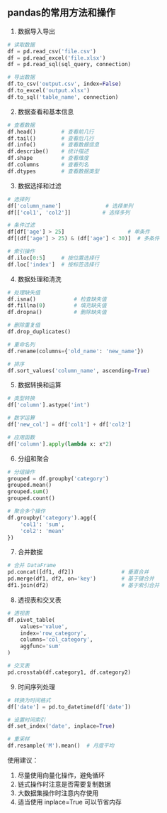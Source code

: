 ## pandas的常用方法和操作

1. 数据导入导出
```python
# 读取数据
df = pd.read_csv('file.csv')
df = pd.read_excel('file.xlsx')
df = pd.read_sql(sql_query, connection)

# 导出数据
df.to_csv('output.csv', index=False)
df.to_excel('output.xlsx')
df.to_sql('table_name', connection)
```

2. 数据查看和基本信息
```python
# 查看数据
df.head()        # 查看前几行
df.tail()        # 查看后几行
df.info()        # 查看数据信息
df.describe()    # 统计描述
df.shape         # 查看维度
df.columns       # 查看列名
df.dtypes        # 查看数据类型
```

3. 数据选择和过滤
```python
# 选择列
df['column_name']              # 选择单列
df[['col1', 'col2']]          # 选择多列

# 条件过滤
df[df['age'] > 25]                    # 单条件
df[(df['age'] > 25) & (df['age'] < 30)]  # 多条件

# 索引操作
df.iloc[0:5]     # 按位置选择行
df.loc['index']  # 按标签选择行
```

4. 数据处理和清洗
```python
# 处理缺失值
df.isna()            # 检查缺失值
df.fillna(0)         # 填充缺失值
df.dropna()          # 删除缺失值

# 删除重复值
df.drop_duplicates()

# 重命名列
df.rename(columns={'old_name': 'new_name'})

# 排序
df.sort_values('column_name', ascending=True)
```

5. 数据转换和运算
```python
# 类型转换
df['column'].astype('int')

# 数学运算
df['new_col'] = df['col1'] + df['col2']

# 应用函数
df['column'].apply(lambda x: x*2)
```

6. 分组和聚合
```python
# 分组操作
grouped = df.groupby('category')
grouped.mean()
grouped.sum()
grouped.count()

# 聚合多个操作
df.groupby('category').agg({
    'col1': 'sum',
    'col2': 'mean'
})
```

7. 合并数据
```python
# 合并 DataFrame
pd.concat([df1, df2])               # 垂直合并
pd.merge(df1, df2, on='key')        # 基于键合并
df1.join(df2)                       # 基于索引合并
```

8. 透视表和交叉表
```python
# 透视表
df.pivot_table(
    values='value',
    index='row_category',
    columns='col_category',
    aggfunc='sum'
)

# 交叉表
pd.crosstab(df.category1, df.category2)
```

9. 时间序列处理
```python
# 转换为时间格式
df['date'] = pd.to_datetime(df['date'])

# 设置时间索引
df.set_index('date', inplace=True)

# 重采样
df.resample('M').mean()  # 月度平均
```

使用建议：
1. 尽量使用向量化操作，避免循环
2. 链式操作时注意是否需要复制数据
3. 大数据集操作时注意内存使用
4. 适当使用 inplace=True 可以节省内存

